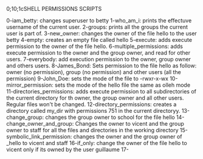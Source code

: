 0;10;1cSHELL PERMISSIONS SCRIPTS

0-iam_betty: changes superuser to betty
1-who_am_i: prints the effectuve username of the current user.
2-groups: prints all the groups the current user is part of.
3-new_owner: changes the owner of the file hello to the user betty
4-empty: creates an empty file called hello
5-execute: adds execute permission to the owner of the file hello.
6-multiple_permissions: adds execute permission to the owner and the group owner, and read for other users.
7-everybody: add execution permission to the owner, group owner and others users.
8-James_Bond: Sets permission to the file hello as follow: owner (no permission), group (no permission) and other users (all the permission)
9-John_Doe: sets the mode of the file to -rwxr-x-wx
10-mirror_permission: sets the mode of the hello file the same as olleh mode
11-directories_permissions: adds execute permission to all subdirectories of the current directory for th owner, the group owner and all other users. Regular files won't be changed.
12-directory_permissions: creates a directory called my_dir with permissions 751 in the current directoryy.
13-change_group: changes the group owner to school for the file hello
14-change_owner_and_group: Changes the owner to vicent and the group owner to staff for all the files and directories in the working directory
15-symbolic_link_permission: changes the owner and the group owner of _hello to vicent and staff 
16-if_only: change the owner of the file hello to vicent only if its owned by the user guillaume
17-
